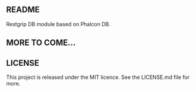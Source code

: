 ## README

Restgrip DB module based on Phalcon DB.

## MORE TO COME...

## LICENSE
This project is released under the MIT licence. See the LICENSE.md file for more.